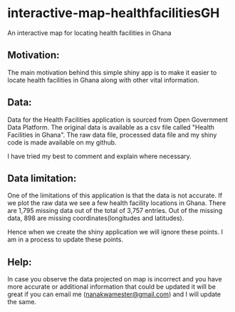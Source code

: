 # interactive-map-healthfacilitiesGH
An interactive map for locating health facilities in Ghana

## Motivation:
The main motivation behind this simple shiny app is to make it easier to locate health facilities in Ghana along with other vital information.

## Data:
Data for the Health Facilities application is sourced from Open Government Data Platform. The original data is available as a csv file called "Health Facilities in Ghana". The raw data file, processed data file and my shiny code is made available on my github.

I have tried my best to comment and explain where necessary.

## Data limitation:
One of the limitations of this application is that the data is not accurate. If we plot the raw data we see a few health facility locations in Ghana. There are 1,795 missing data out of the total of 3,757 entries. Out of the missing data, 898 are missing coordinates(longitudes and latitudes).

Hence when we create the shiny application we will ignore these points. I am in a process to update these points.

## Help:
In case you observe the data projected on map is incorrect and you have more accurate or additional information that could be updated it will be great if you can email me (nanakwamester@gmail.com) and I will update the same.
